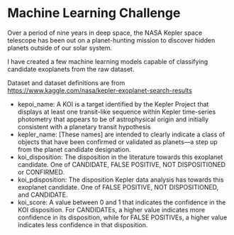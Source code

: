 # Machine Learning Challenge
Over a period of nine years in deep space, the NASA Kepler space telescope has been out on a planet-hunting mission to discover hidden planets outside of our solar system.

I have created a few machine learning models capable of classifying candidate exoplanets from the raw dataset.
 
Dataset and dataset definitions are from https://www.kaggle.com/nasa/kepler-exoplanet-search-results 
* kepoi_name: A KOI is a target identified by the Kepler Project that displays at least one transit-like sequence within Kepler time-series photometry that appears to be of astrophysical origin and initially consistent with a planetary transit hypothesis
* kepler_name: [These names] are intended to clearly indicate a class of objects that have been confirmed or validated as planets—a step up from the planet candidate designation.
* koi_disposition: The disposition in the literature towards this exoplanet candidate. One of CANDIDATE, FALSE POSITIVE, NOT DISPOSITIONED or CONFIRMED.
* koi_pdisposition: The disposition Kepler data analysis has towards this exoplanet candidate. One of FALSE POSITIVE, NOT DISPOSITIONED, and CANDIDATE.
* koi_score: A value between 0 and 1 that indicates the confidence in the KOI disposition. For CANDIDATEs, a higher value indicates more confidence in its disposition, while for FALSE POSITIVEs, a higher value indicates less confidence in that disposition.
